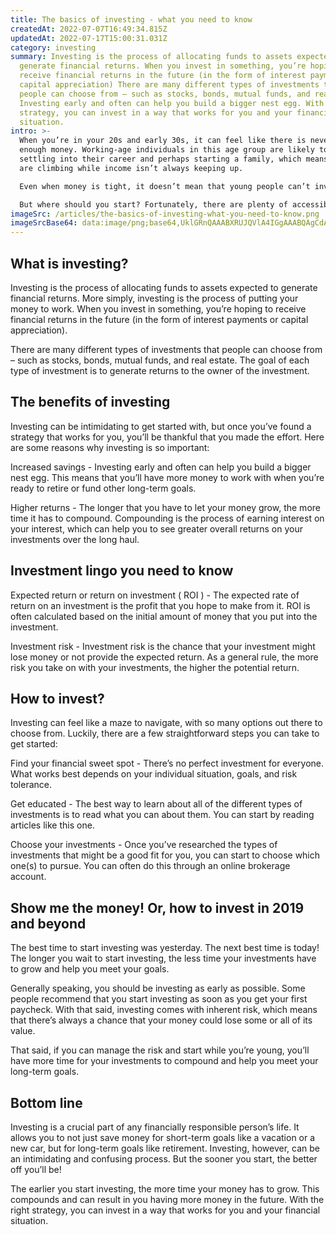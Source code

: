 ```yaml
---
title: The basics of investing - what you need to know
createdAt: 2022-07-07T16:49:34.815Z
updatedAt: 2022-07-17T15:00:31.031Z
category: investing
summary: Investing is the process of allocating funds to assets expected to
  generate financial returns. When you invest in something, you’re hoping to
  receive financial returns in the future (in the form of interest payments or
  capital appreciation) There are many different types of investments that
  people can choose from – such as stocks, bonds, mutual funds, and real estate.
  Investing early and often can help you build a bigger nest egg. With the right
  strategy, you can invest in a way that works for you and your financial
  situation.
intro: >-
  When you’re in your 20s and early 30s, it can feel like there is never
  enough money. Working-age individuals in this age group are likely to be
  settling into their career and perhaps starting a family, which means expenses
  are climbing while income isn’t always keeping up.

  Even when money is tight, it doesn’t mean that young people can’t invest for the future. In fact, investing as soon as possible is one of the best things you can do to secure your financial future. The sooner you begin investing for retirement or another long-term goal, the sooner your portfolio will grow and help you achieve your goals. 

  But where should you start? Fortunately, there are plenty of accessible resources that can get you off on the right foot with your investments. Here we take a look at some of the basics of investing – what you need to know before getting started.
imageSrc: /articles/the-basics-of-investing-what-you-need-to-know.png
imageSrcBase64: data:image/png;base64,UklGRnQAAABXRUJQVlA4IGgAAABQAgCdASoKAAoAAUAmJYgCdLoAAv4dYKknmAAA/u2qc2oLifTNefy5Y9nppuOJn67vlX5+GPb+0qQB/zixiUTU21ESISu6coaCHh8NjQNxu+2BnbmOc3K8udUmUw3W8OxA/Nr9J7iQAA==
---
```


## What is investing?

Investing is the process of allocating funds to assets expected to generate financial returns. More simply, investing is the process of putting your money to work. When you invest in something, you’re hoping to receive financial returns in the future (in the form of interest payments or capital appreciation).

There are many different types of investments that people can choose from – such as stocks, bonds, mutual funds, and real estate. The goal of each type of investment is to generate returns to the owner of the investment.

## The benefits of investing

Investing can be intimidating to get started with, but once you’ve found a strategy that works for you, you’ll be thankful that you made the effort. Here are some reasons why investing is so important:

Increased savings - Investing early and often can help you build a bigger nest egg. This means that you’ll have more money to work with when you’re ready to retire or fund other long-term goals.

Higher returns - The longer that you have to let your money grow, the more time it has to compound. Compounding is the process of earning interest on your interest, which can help you to see greater overall returns on your investments over the long haul.

## Investment lingo you need to know

Expected return or return on investment ( ROI ) - The expected rate of return on an investment is the profit that you hope to make from it. ROI is often calculated based on the initial amount of money that you put into the investment.

Investment risk - Investment risk is the chance that your investment might lose money or not provide the expected return. As a general rule, the more risk you take on with your investments, the higher the potential return.

## How to invest?

Investing can feel like a maze to navigate, with so many options out there to choose from. Luckily, there are a few straightforward steps you can take to get started:

Find your financial sweet spot - There’s no perfect investment for everyone. What works best depends on your individual situation, goals, and risk tolerance.

Get educated - The best way to learn about all of the different types of investments is to read what you can about them. You can start by reading articles like this one.

Choose your investments - Once you’ve researched the types of investments that might be a good fit for you, you can start to choose which one(s) to pursue. You can often do this through an online brokerage account.

## Show me the money! Or, how to invest in 2019 and beyond

The best time to start investing was yesterday. The next best time is today! The longer you wait to start investing, the less time your investments have to grow and help you meet your goals.

Generally speaking, you should be investing as early as possible. Some people recommend that you start investing as soon as you get your first paycheck. With that said, investing comes with inherent risk, which means that there’s always a chance that your money could lose some or all of its value.

That said, if you can manage the risk and start while you’re young, you’ll have more time for your investments to compound and help you meet your long-term goals.

## Bottom line

Investing is a crucial part of any financially responsible person’s life. It allows you to not just save money for short-term goals like a vacation or a new car, but for long-term goals like retirement. Investing, however, can be an intimidating and confusing process. But the sooner you start, the better off you’ll be!

The earlier you start investing, the more time your money has to grow. This compounds and can result in you having more money in the future. With the right strategy, you can invest in a way that works for you and your financial situation.
